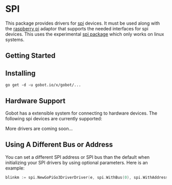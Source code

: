 # SPI

This package provides drivers for [spi](https://en.wikipedia.org/wiki/Serial_Peripheral_Interface_Bus) devices. It must be used along with the [raspberry pi](https://gobot.io/documentation/platforms/raspi) adaptor that supports the needed interfaces for spi devices. This uses the experimental [spi package](https://github.com/golang/exp/tree/master/io/spi) which only works on linux systems.

## Getting Started

## Installing
```
go get -d -u gobot.io/x/gobot/...
```

## Hardware Support
Gobot has a extensible system for connecting to hardware devices. The following spi devices are currently supported:

More drivers are coming soon...

## Using A Different Bus or Address

You can set a different SPI address or SPI bus than the default when initializing your SPI drivers by using optional parameters. Here is an example:

```go
blinkm := spi.NewGoPiGo3DriverDriver(e, spi.WithBus(0), spi.WithAddress(0x10), spi.With)
```